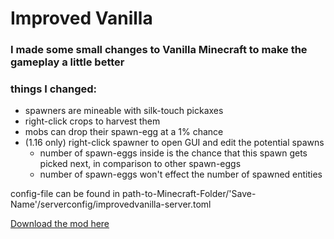 # Improved Vanilla

### I made some small changes to Vanilla Minecraft to make the gameplay a little better

### things I changed:

- spawners are mineable with silk-touch pickaxes
- right-click crops to harvest them
- mobs can drop their spawn-egg at a 1% chance
- (1.16 only) right-click spawner to open GUI and edit the potential spawns
  - number of spawn-eggs inside is the chance that this spawn gets picked next, in comparison to other spawn-eggs
  - number of spawn-eggs won't effect the number of spawned entities
   
   
  
  
config-file can be found in path-to-Minecraft-Folder/'Save-Name'/serverconfig/improvedvanilla-server.toml



[Download the mod here](https://www.curseforge.com/minecraft/mc-mods/improved-vanilla)